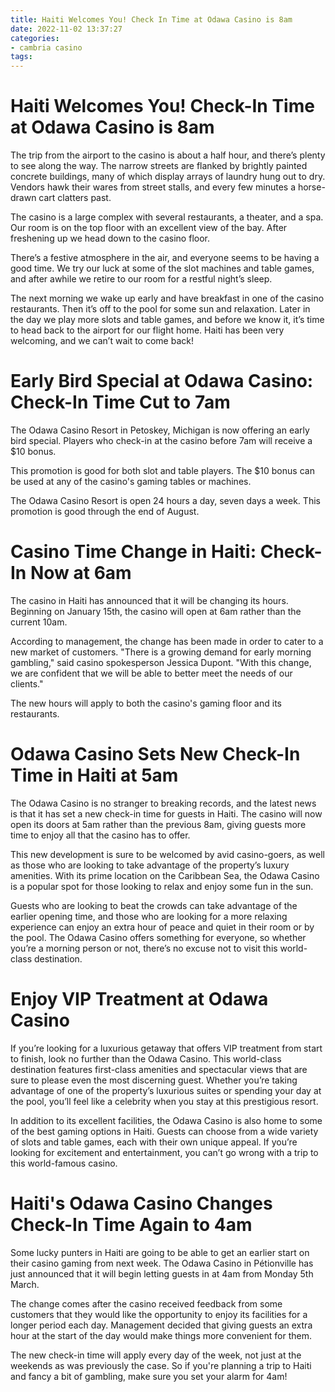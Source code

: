 ```yaml
---
title: Haiti Welcomes You! Check In Time at Odawa Casino is 8am
date: 2022-11-02 13:37:27
categories:
- cambria casino
tags:
---
```



#  Haiti Welcomes You! Check-In Time at Odawa Casino is 8am

The trip from the airport to the casino is about a half hour, and there’s plenty to see along the way. The narrow streets are flanked by brightly painted concrete buildings, many of which display arrays of laundry hung out to dry. Vendors hawk their wares from street stalls, and every few minutes a horse-drawn cart clatters past.

The casino is a large complex with several restaurants, a theater, and a spa. Our room is on the top floor with an excellent view of the bay. After freshening up we head down to the casino floor.

There’s a festive atmosphere in the air, and everyone seems to be having a good time. We try our luck at some of the slot machines and table games, and after awhile we retire to our room for a restful night’s sleep.

The next morning we wake up early and have breakfast in one of the casino restaurants. Then it’s off to the pool for some sun and relaxation. Later in the day we play more slots and table games, and before we know it, it’s time to head back to the airport for our flight home. Haiti has been very welcoming, and we can’t wait to come back!

#  Early Bird Special at Odawa Casino: Check-In Time Cut to 7am

The Odawa Casino Resort in Petoskey, Michigan is now offering an early bird special. Players who check-in at the casino before 7am will receive a $10 bonus.

This promotion is good for both slot and table players. The $10 bonus can be used at any of the casino's gaming tables or machines.

The Odawa Casino Resort is open 24 hours a day, seven days a week. This promotion is good through the end of August.

#  Casino Time Change in Haiti: Check-In Now at 6am

The casino in Haiti has announced that it will be changing its hours. Beginning on January 15th, the casino will open at 6am rather than the current 10am.

According to management, the change has been made in order to cater to a new market of customers. "There is a growing demand for early morning gambling," said casino spokesperson Jessica Dupont. "With this change, we are confident that we will be able to better meet the needs of our clients."

The new hours will apply to both the casino's gaming floor and its restaurants.

#  Odawa Casino Sets New Check-In Time in Haiti at 5am

The Odawa Casino is no stranger to breaking records, and the latest news is that it has set a new check-in time for guests in Haiti. The casino will now open its doors at 5am rather than the previous 8am, giving guests more time to enjoy all that the casino has to offer.

This new development is sure to be welcomed by avid casino-goers, as well as those who are looking to take advantage of the property’s luxury amenities. With its prime location on the Caribbean Sea, the Odawa Casino is a popular spot for those looking to relax and enjoy some fun in the sun.

Guests who are looking to beat the crowds can take advantage of the earlier opening time, and those who are looking for a more relaxing experience can enjoy an extra hour of peace and quiet in their room or by the pool. The Odawa Casino offers something for everyone, so whether you’re a morning person or not, there’s no excuse not to visit this world-class destination.

#  Enjoy VIP Treatment at Odawa Casino

If you’re looking for a luxurious getaway that offers VIP treatment from start to finish, look no further than the Odawa Casino. This world-class destination features first-class amenities and spectacular views that are sure to please even the most discerning guest. Whether you’re taking advantage of one of the property’s luxurious suites or spending your day at the pool, you’ll feel like a celebrity when you stay at this prestigious resort.

In addition to its excellent facilities, the Odawa Casino is also home to some of the best gaming options in Haiti. Guests can choose from a wide variety of slots and table games, each with their own unique appeal. If you’re looking for excitement and entertainment, you can’t go wrong with a trip to this world-famous casino.

#  Haiti's Odawa Casino Changes Check-In Time Again to 4am

Some lucky punters in Haiti are going to be able to get an earlier start on their casino gaming from next week. The Odawa Casino in Pétionville has just announced that it will begin letting guests in at 4am from Monday 5th March.

The change comes after the casino received feedback from some customers that they would like the opportunity to enjoy its facilities for a longer period each day. Management decided that giving guests an extra hour at the start of the day would make things more convenient for them.

The new check-in time will apply every day of the week, not just at the weekends as was previously the case. So if you're planning a trip to Haiti and fancy a bit of gambling, make sure you set your alarm for 4am!